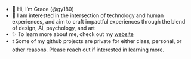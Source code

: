 - 👋 Hi, I’m Grace (@gy180)
- 🌱 I am interested in the intersection of technology and human experiences, and aim to craft impactful experiences through the blend of design, AI, psychology, and art
- ✨ To learn more about me, check out my [website](https://www.graceyyy.com/)
- ❗ Some of my github projects are private for either class, personal, or other reasons. Please reach out if interested in learning more.
<!-- - 👀 I’m interested in ...
- 🌱 I’m currently learning ...
- 💞️ I’m looking to collaborate on ...
- 📫 How to reach me ...
- 😄 Pronouns: ...
- ⚡ Fun fact: ...
--->
<!---
gy180/gy180 is a ✨ special ✨ repository because its `README.md` (this file) appears on your GitHub profile.
You can click the Preview link to take a look at your changes.
--->
